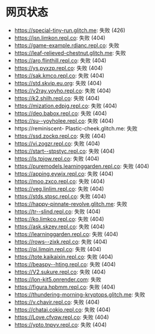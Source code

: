 # 网页状态
- https://special-tiny-run.glitch.me: 失败 (426)
- https://jsn.limkon.repl.co: 失败 (404)
- https://game-example.rdianc.repl.co: 失败
- https://leaf-relieved-chestnut.glitch.me: 失败
- https://aro.flinthill.repl.co: 失败 (404)
- https://ys.pyxzp.repl.co: 失败 (404)
- https://sak.kmco.repl.co: 失败 (404)
- https://std.skvip.eu.org: 失败 (404)
- https://v2ray.yoyho.repl.co: 失败 (404)
- https://k2.shilh.repl.co: 失败 (404)
- https://mization.edpjg.repl.co: 失败 (404)
- https://deo.babox.repl.co: 失败 (404)
- https://su--yoyholee.repl.co: 失败 (404)
- https://reminiscent- Plastic-cheek.glitch.me: 失败
- https://ssd.zockq.repl.co: 失败 (404)
- https://vi.zogzr.repl.co: 失败 (404)
- https://start--stpstyc.repl.co: 失败 (404)
- https://ls.tpjow.repl.co: 失败 (404)
- https://puremodels.learninggarden.repl.co: 失败 (404)
- https://apping.eywjx.repl.co: 失败 (404)
- https://moo.zxco.repl.co: 失败 (404)
- https://veg.linlim.repl.co: 失败 (404)
- https://stds.stpsc.repl.co: 失败 (404)
- https://happy-pinnate-revolve.glitch.me: 失败
- https://tr--slind.repl.co: 失败 (404)
- https://ko.limkco.repl.co: 失败 (404)
- https://ask.skzey.repl.co: 失败 (404)
- https://learninggarden.repl.co: 失败 (404)
- https://rows--zixk.repl.co: 失败 (404)
- https://qi.limqin.repl.co: 失败 (404)
- https://tote.kaikaixin.repl.co: 失败 (404)
- https://beaspy--hting.repl.co: 失败 (404)
- https://V2.sukure.repl.co: 失败 (404)
- https://lon-kjt5.onrender.com: 失败
- https://figura.hpbmm.repl.co: 失败 (404)
- https://thundering-morning-kryptops.glitch.me: 失败
- https://v.chavir.repl.co: 失败 (404)
- https://chatai.cokio.repl.co: 失败 (404)
- https://Love.cfvqw.repl.co: 失败 (404)
- https://ypto.tnpyv.repl.co: 失败 (404)

